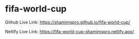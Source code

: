 # fifa-world-cup

Github Live Link: https://shamimspro.github.io/fifa-world-cup/ 

Netlify Live Link: https://fifa-world-cup-shamimspro.netlify.app/ 
